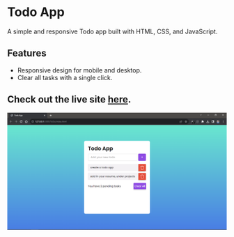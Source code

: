 # Todo App

A simple and responsive Todo app built with HTML, CSS, and JavaScript.

## Features

- Responsive design for mobile and desktop.
- Clear all tasks with a single click.

## Check out the live site [here](https://karanyadavv.github.io/todo-app/).

![Todo App Screenshot](screen-grab.png)


